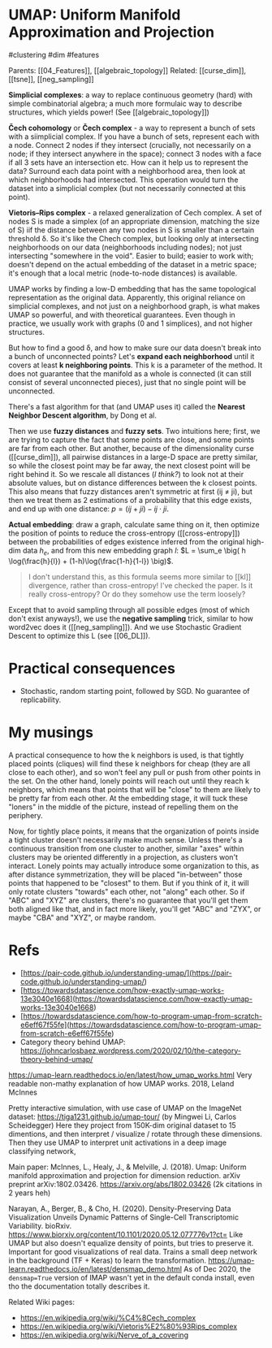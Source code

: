 # UMAP: Uniform Manifold Approximation and Projection

#clustering #dim #features

Parents: [[04_Features]], [[algebraic_topology]]
Related: [[curse_dim]], [[tsne]], [[neg_sampling]]


**Simplicial complexes**: a way to replace continuous geometry (hard) with simple combinatorial algebra; a much more formulaic way to describe structures, which yields power! (See [[algebraic_topology]])

**Čech cohomology** or **Čech complex** - a way to represent a bunch of sets with a siimplicial complex. If you have a bunch of sets, represent each with a node. Connect 2 nodes if they intersect (crucially, not necessarily on a node; if they intersect anywhere in the space); connect 3 nodes with a face if all 3 sets have an intersection etc. How can it help us to represent the data? Surround each data point with a neighborhood area, then look at which neighborhoods had intersected. This operation would turn the dataset into a simplicial complex (but not necessarily connected at this point).

**Vietoris–Rips complex** - a relaxed generalization of Cech complex. A set of nodes S is made a simplex (of an appropriate dimension, matching the size of S) iif the distance between any two nodes in S is smaller than a certain threshold δ. So it's like the Chech complex, but looking only at intersecting neighborhoods on our data (neighborhoods including nodes); not just intersecting "somewhere in the void". Easier to build; easier to work with; doesn't depend on the actual embedding of the dataset in a metric space; it's enough that a local metric (node-to-node distances) is available.

UMAP works by finding a low-D embedding that has the same topological representation as the original data. Apparently, this original reliance on simplicial complexes, and not just on a neighborhood graph, is what makes UMAP so powerful, and with theoretical guarantees. Even though in practice, we usually work with graphs (0 and 1 simplices), and not higher structures.

But how to find a good δ, and how to make sure our data doesn't break into a bunch of unconnected points? Let's **expand each neighborhood** until it covers at least **k neighboring points**. This k is a parameter of the method. It does not guarantee that the manifold as a whole is connected (it can still consist of several unconnected pieces), just that no single point will be unconnected.

There's a fast algorithm for that (and UMAP uses it) called the **Nearest Neighbor Descent algorithm**, by Dong et al.

Then we use **fuzzy distances** and **fuzzy sets**. Two intuitions here; first, we are trying to capture the fact that some points are close, and some points are far from each other. But another, because of the dimensionality curse ([[curse_dim]]), all pairwise distances in a large-D space are pretty similar, so while the closest point may be far away, the next closest point will be right behind it. So we rescale all distances (_I think?_) to look not at their absolute values, but on distance differences between the k closest points. This also means that fuzzy distances aren't symmetric at first (ij ≠ ji), but then we treat them as 2 estimations of a probability that this edge exists, and end up with one distance: $p = (ij + ji) - ij\cdot ji$.

**Actual embedding**: draw a graph, calculate same thing on it, then optimize the position of points to reduce the cross-entropy ([[cross-entropy]]) between the probabilities of edges existence inferred from the original high-dim data $h_e$, and from this new embedding graph $l$: $L = \sum_e \big( h \log(\frac{h}{l}) + (1-h)\log(\frac{1-h}{1-l}) \big)$.

> I don't understand this, as this formula seems more similar to [[kl]] divergence, rather than cross-entropy! I've checked the paper. Is it really cross-entropy? Or do they somehow use the term loosely?

Except that to avoid sampling through all possible edges (most of which don't exist anyways!), we use the **negative sampling** trick, similar to how word2vec does it ([[neg_sampling]]). And we use Stochastic Gradient Descent to optimize this L (see [[06_DL]]).

# Practical consequences 

* Stochastic, random starting point, followed by SGD. No guarantee of replicability.

# My musings

A practical consequence to how the k neighbors is used, is that tightly placed points (cliques) will find these k neighbors for cheap (they are all close to each other), and so won't feel any pull or push from other points in the set. On the other hand, lonely points will reach out until they reach k neighbors, which means that points that will be "close" to them are likely to be pretty far from each other. At the embedding stage, it will tuck these "loners" in the middle of the picture, instead of repelling them on the periphery.

Now, for tightly place points, it means that the organization of points inside a tight cluster doesn't necessarily make much sense. Unless there's a continuous transition from one cluster to another, similar "axes" within clusters may be oriented differently in a projection, as clusters won't interact. Lonely points may actually introduce some organization to this, as after distance symmetrization, they will be placed "in-between" those points that happened to be "closest" to them. But if you think of it, it will only rotate clusters "towards" each other, not "along" each other. So if "ABC" and "XYZ" are clusters, there's no guarantee that you'll get them both aligned like that, and in fact more likely, you'll get "ABC" and "ZYX",  or maybe "CBA" and "XYZ", or maybe random.

# Refs

* [https://pair-code.github.io/understanding-umap/](<https://pair-code.github.io/understanding-umap/>)
* [https://towardsdatascience.com/how-exactly-umap-works-13e3040e1668](<https://towardsdatascience.com/how-exactly-umap-works-13e3040e1668>)
* [https://towardsdatascience.com/how-to-program-umap-from-scratch-e6eff67f55fe](<https://towardsdatascience.com/how-to-program-umap-from-scratch-e6eff67f55fe>)
* Category theory behind UMAP: https://johncarlosbaez.wordpress.com/2020/02/10/the-category-theory-behind-umap/

https://umap-learn.readthedocs.io/en/latest/how_umap_works.html
Very readable non-mathy explanation of how UMAP works.
2018, Leland McInnes

Pretty interactive simulation, with use case of UMAP on the ImageNet dataset:
https://tiga1231.github.io/umap-tour/
(by Mingwei Li, Carlos Scheidegger)
Here they project from 150K-dim original dataset to 15 dimentions, and then interpret / visualize / rotate through these dimensions. Then they use UMAP to interpret unit activations in a deep image classifying network,

Main paper:
McInnes, L., Healy, J., & Melville, J. (2018). Umap: Uniform manifold approximation and projection for dimension reduction. arXiv preprint arXiv:1802.03426.
https://arxiv.org/abs/1802.03426
(2k citations in 2 years heh)

Narayan, A., Berger, B., & Cho, H. (2020). Density-Preserving Data Visualization Unveils Dynamic Patterns of Single-Cell Transcriptomic Variability. bioRxiv.
https://www.biorxiv.org/content/10.1101/2020.05.12.077776v1?ct=
Like UMAP but also doesn't equalize density of points, but tries to preserve it. Important for good visualizations of real data. Trains a small deep network in the background (TF + Keras) to learn the transformation.
https://umap-learn.readthedocs.io/en/latest/densmap_demo.html
As of Dec 2020, the `densmap=True` version of IMAP wasn't yet in the default conda install, even tho the documentation totally describes it.

Related Wiki pages:
* https://en.wikipedia.org/wiki/%C4%8Cech_complex
* https://en.wikipedia.org/wiki/Vietoris%E2%80%93Rips_complex
* https://en.wikipedia.org/wiki/Nerve_of_a_covering